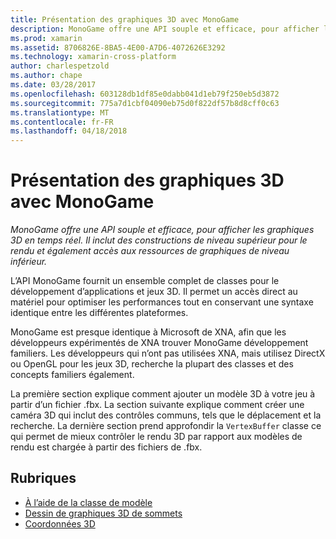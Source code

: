 ```yaml
---
title: Présentation des graphiques 3D avec MonoGame
description: MonoGame offre une API souple et efficace, pour afficher les graphiques 3D en temps réel. Il inclut des constructions de niveau supérieur pour le rendu et également accès aux ressources de graphiques de niveau inférieur.
ms.prod: xamarin
ms.assetid: 8706826E-8BA5-4E00-A7D6-4072626E3292
ms.technology: xamarin-cross-platform
author: charlespetzold
ms.author: chape
ms.date: 03/28/2017
ms.openlocfilehash: 603128db1df85e0dabb041d1eb79f250eb5d3872
ms.sourcegitcommit: 775a7d1cbf04090eb75d0f822df57b8d8cff0c63
ms.translationtype: MT
ms.contentlocale: fr-FR
ms.lasthandoff: 04/18/2018
---
```

# <a name="introduction-to-3d-graphics-with-monogame"></a>Présentation des graphiques 3D avec MonoGame

_MonoGame offre une API souple et efficace, pour afficher les graphiques 3D en temps réel. Il inclut des constructions de niveau supérieur pour le rendu et également accès aux ressources de graphiques de niveau inférieur._

L’API MonoGame fournit un ensemble complet de classes pour le développement d’applications et jeux 3D. Il permet un accès direct au matériel pour optimiser les performances tout en conservant une syntaxe identique entre les différentes plateformes.

MonoGame est presque identique à Microsoft de XNA, afin que les développeurs expérimentés de XNA trouver MonoGame développement familiers. Les développeurs qui n’ont pas utilisées XNA, mais utilisez DirectX ou OpenGL pour les jeux 3D, recherche la plupart des classes et des concepts familiers également.

La première section explique comment ajouter un modèle 3D à votre jeu à partir d’un fichier .fbx. La section suivante explique comment créer une caméra 3D qui inclut des contrôles communs, tels que le déplacement et la recherche. La dernière section prend approfondir la `VertexBuffer` classe ce qui permet de mieux contrôler le rendu 3D par rapport aux modèles de rendu est chargée à partir des fichiers de .fbx.


## <a name="topics"></a>Rubriques

- [À l’aide de la classe de modèle](~/graphics-games/monogame/3d/part1.md)
- [Dessin de graphiques 3D de sommets](~/graphics-games/monogame/3d/part2.md)
- [Coordonnées 3D](~/graphics-games/monogame/3d/part3.md)
